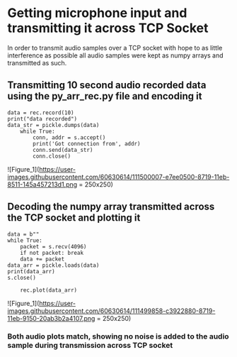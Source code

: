 # Getting microphone input and transmitting it across TCP Socket
In order to transmit audio samples over a TCP socket with hope to as little interference as possible all audio samples were kept as numpy arrays and transmitted as such.
## Transmitting 10 second audio recorded data using the py_arr_rec.py file and encoding it
```
data = rec.record(10)
print("data recorded")
data_str = pickle.dumps(data)
    while True:
        conn, addr = s.accept()
        print('Got connection from', addr)
        conn.send(data_str)
        conn.close()
```
![Figure_1](https://user-images.githubusercontent.com/60630614/111500007-e7ee0500-8719-11eb-8511-145a457213d1.png = 250x250)
## Decoding the numpy array transmitted across the TCP socket and plotting it
```
data = b""
while True:
    packet = s.recv(4096)
    if not packet: break
    data += packet
data_arr = pickle.loads(data)
print(data_arr)
s.close()

    rec.plot(data_arr)
```
![Figure_1](https://user-images.githubusercontent.com/60630614/111499858-c3922880-8719-11eb-9150-20ab3b2a4107.png = 250x250)
### Both audio plots match, showing no noise is added to the audio sample during transmission across TCP socket
